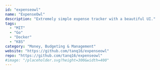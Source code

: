 ```yaml
---
id: "expenseowl"
name: "ExpenseOwl"
description: "Extremely simple expense tracker with a beautiful UI."
tags:
  - "MIT"
  - "Go"
  - "Docker"
  - "K8S"
category: "Money, Budgeting & Management"
website: "https://github.com/tanq16/expenseowl"
repo: "https://github.com/tanq16/expenseowl"
#image: "/placeholder.svg?height=300&width=400"
---
```


